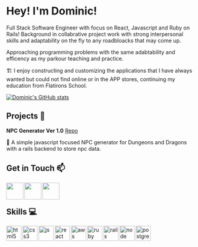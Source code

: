 # Hey! I'm Dominic!

Full Stack Software Engineer with focus on React, Javascript and Ruby on Rails! Background in collabrative project work with strong interpersonal skills and adaptability on the fly to any roadbloacks that may come up.


Approaching programming problems with the same adabtability and efficency as my parkour teaching and practice.
 
:building_construction: I enjoy constructing and customizing the applications that I have always wanted but could not find online or in the APP stores, continuing my education from Flatirons School.
  
  [![Dominic's GitHub stats](https://github-readme-stats.vercel.app/api?username=Santiago548)](https://github.com/anuraghazra/github-readme-stats)

  
## Projects :art:


**NPC Generator Ver 1.0** [Repo](https://github.com/Santiago548/NPC_Generator)

:crystal_ball: A simple javascript focused NPC generator for Dungeons and Dragons with a rails backend to store npc data.
  
## Get in Touch :mailbox:

<p align="left">
 <p>
  <a href="https://www.linkedin.com/in/dominic-barajas/" target="blank"><img align="left" src="https://cdn.jsdelivr.net/npm/simple-icons@3.0.1/icons/linkedin.svg" height="45" width="45" /></a>
  <a href="https://dev.to/santiago548" target="blank"><img align="left" src="https://cdn.jsdelivr.net/npm/simple-icons@3.0.1/icons/dev-dot-to.svg"  height="45" width="45" /></a>
 </p>
 <a href="https://technologydom.gatsbyjs.io/" target="blank"><img align="left" src="https://image.flaticon.com/icons/png/512/3214/3214841.png"  height="45" width="45" /></a>
 </p>
 </p>
 
 <br />
 &emsp;
 
## Skills :computer:

<p align="left">
  <img src="https://icongr.am/devicon/html5-plain.svg?size=128&color=currentColor" alt="html5" align="left" width="40" height="40"/>
  <img src="https://icongr.am/devicon/css3-plain.svg?size=128&color=currentColor" alt="css3" align="left" width="40" height="40"/>
  <img src="https://icongr.am/devicon/javascript-plain.svg?size=128&color=currentColor" alt="js" align="left" width="40" height="40"/>
  <img src="https://i.imgur.com/rTNkWSQ.png" alt="react" align="left" width="40" height="40"/>
  <img src="https://cdn.jsdelivr.net/npm/simple-icons@3.0.1/icons/redux.svg" alt="aws" align="left" width="40" height="40"/>
  <img src="https://icongr.am/devicon/ruby-plain.svg?size=128&color=currentColor" alt="ruby" align="left" width="40" height="40"/>
  <img src="https://icongr.am/devicon/rails-plain-wordmark.svg?size=128&color=currentColor" alt="rails" align="left" width="40" height="40"/>
  <img src="https://icongr.am/devicon/nodejs-plain-wordmark.svg?size=128&color=currentColor" alt="node" align="left" width="40" height="40"/>
  <img src="https://icongr.am/devicon/postgresql-plain.svg?size=128&color=currentColor" alt="postgres" align="left" width="40" height="40"/>
</p>

<br />
&emsp;
